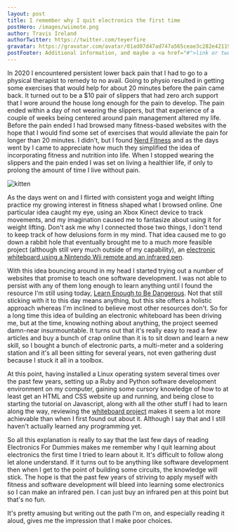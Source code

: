 ```yaml
---
layout: post
title: I remember why I quit electronics the first time 
postHero: /images/wiimote.png
author: Travis Ireland
authorTwitter: https://twitter.com/teyerfire
gravatar: https://gravatar.com/avatar/01ad07d47ad747a565ceae3c282e42119541f726a9c8162e792d92f62e88cb81
postFooter: Additional information, and maybe a <a href="#">link or two</a>
---
```


In 2020 I encountered persistent lower back pain that I had to go to a physical therapist to remedy to no avail. Going to physio resulted in getting some exercises that would help for about 20 minutes before the pain came back. It turned out to be a $10 pair of slippers that had zero arch support that I wore around the house long enough for the pain to develop. The pain ended within a day of not wearing the slippers, but that experience of a couple of weeks being centered around pain management altered my life. Before the pain ended I had browsed many fitness-based websites with the hope that I would find some set of exercises that would alleviate the pain for longer than 20 minutes. I didn't, but I found [Nerd Fitness](https://www.nerdfitness.com) and as the days went by I came to appreciate how much they simplified the idea of incorporating fitness and nutrition into life. When I stopped wearing the slippers and the pain ended I was set on living a healthier life, if only to prolong the amount of time I live without pain.

<img class="pull-right" src="https://placekitten.com/g/400/200" alt="kitten">

As the days went on and I flirted with consistent yoga and weight lifting practice my growing interest in fitness shaped what I browsed online. One particular idea caught my eye, using an Xbox Kinect device to track movements, and my imagination caused me to fantasize about using it for weight lifting. Don't ask me why I connected those two things, I don't tend to keep track of how delusions form in my mind. That idea caused me to go down a rabbit hole that eventually brought me to a much more feasible project (although still very much outside of my capability), an [electronic whiteboard using a Nintendo Wii remote and an infrared pen](http://johnnylee.net/projects/wii/).

With this idea bouncing around in my head I started trying out a number of websites that promise to teach one software development. I was not able to persist with any of them long enough to learn anything until I found the resource I'm still using today, [Learn Enough to Be Dangerous](https://www.learnenough.com/for-beginners). Not that still sticking with it to this day means anything, but this site offers a holistic approach whereas I'm inclined to believe most other resources don't. So for a long time this idea of building an electronic whiteboard has been driving me, but at the time, knowing nothing about anything, the project seemed damn-near insurmountable. It turns out that it's really easy to read a few articles and buy a bunch of crap online than it is to sit down and learn a new skill, so I bought a bunch of electronic parts, a multi-meter and a soldering station and it's all been sitting for several years, not even gathering dust because I stuck it all in a toolbox.

At this point, having installed a Linux operating system several times over the past few years, setting up a Ruby and Python software development environment on my computer, gaining some cursory knowledge of how to at least get an HTML and CSS website up and running, and being close to starting the tutorial on Javascript, along with all the other stuff I had to learn along the way, reviewing the [whiteboard project](https://github.com/wedesoft/whiteboard) makes it seem a lot more achievable than when I first found out about it. Although I say that and I still haven't actually learned any programming yet.

So all this explanation is really to say that the last few days of reading Electronics For Dummies makes me remember why I quit learning about electronics the first time I tried to learn about it. It's difficult to follow along let alone understand. If it turns out to be anything like software development then when I get to the point of building some circuits, the knowledge will stick. The hope is that the past few years of striving to apply myself with fitness and software development will bleed into learning some electronics so I can make an infrared pen. I can just buy an infrared pen at this point but that's no fun.

It's pretty amusing but writing out the path I'm on, and especially reading it aloud, gives me the impression that I make poor choices.
